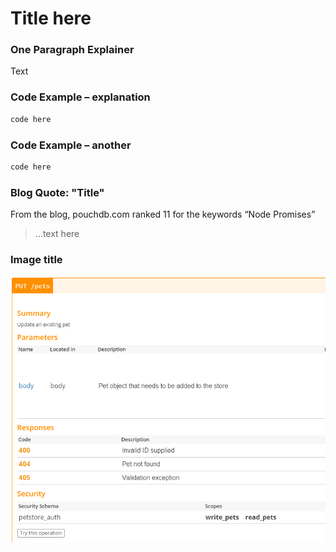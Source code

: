 # Title here

### One Paragraph Explainer

Text

### Code Example – explanation

```javascript
code here
```

### Code Example – another

```javascript
code here
```

### Blog Quote: "Title"

 From the blog, pouchdb.com ranked 11 for the keywords “Node Promises”

 > …text here

### Image title

![alt text](../../assets/images/swaggerDoc.png "API error handling")

